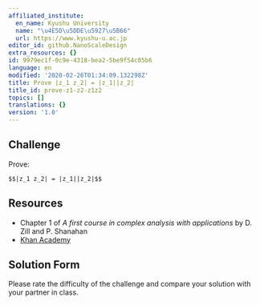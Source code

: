 ```yaml
---
affiliated_institute:
  en_name: Kyushu University
  name: "\u4E5D\u5DDE\u5927\u5B66"
  url: https://www.kyushu-u.ac.jp
editor_id: github.NanoScaleDesign
extra_resources: {}
id: 9979ec1f-0c9e-4318-bea2-5be9f54c05b6
language: en
modified: '2020-02-26T01:34:09.132298Z'
title: Prove |z_1 z_2| = |z_1||z_2|
title_id: prove-z1-z2-z1z2
topics: []
translations: {}
version: '1.0'
---
```


## Challenge
Prove:

`$$|z_1 z_2| = |z_1||z_2|$$`

## Resources
- Chapter 1 of *A first course in complex analysis with applications* by D. Zill and P. Shanahan
- [Khan Academy](https://www.khanacademy.org/math/precalculus/imaginary-and-complex-numbers#the-complex-plane)

## Solution Form
Please rate the difficulty of the challenge and compare your solution with your partner in class.
